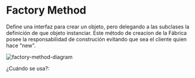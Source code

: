 # Factory Method
Define una interfaz para crear un objeto, pero delegando a las subclases la definición de que objeto instanciar. Este método de creacion de la Fábrica posee la responsabilidad de construción evitando que sea el cliente quien hace "new". 

![factory-method-diagram](http://www.plantuml.com/plantuml/proxy?cache=no&src=https://raw.githubusercontent.com/paguerre3/creational-patterns/main/cp-samples/src/cp/samples/factories/factory-method/_factory-method-diagram.iuml)

¿Cuándo se usa?:
